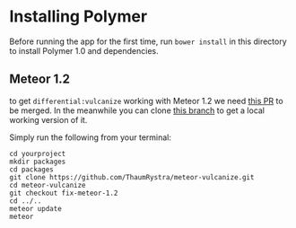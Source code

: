 Installing Polymer
==================

Before running the app for the first time, run `bower install` in this directory to install Polymer 1.0 and dependencies.


## Meteor 1.2

to get `differential:vulcanize` working with Meteor 1.2 we need [this PR](https://github.com/Differential/meteor-vulcanize/pull/25)
to be merged.
In the meanwhile you can clone [this branch](https://github.com/ThaumRystra/meteor-vulcanize/tree/fix-meteor-1.2)
to get a local working version of it.

Simply run the following from your terminal:

```
cd yourproject
mkdir packages
cd packages
git clone https://github.com/ThaumRystra/meteor-vulcanize.git
cd meteor-vulcanize
git checkout fix-meteor-1.2
cd ../..
meteor update
meteor
```
